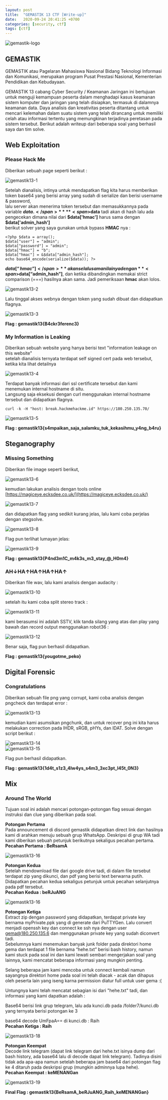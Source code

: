 ```yaml
---
layout: post
title:  "GEMASTIK 13 CTF [Write-up]"
date:   2020-09-24 20:41:25 +0700
categories: [security, ctf]
tags: [ctf]
---
```

![gemastik-logo](https://encrypted-tbn0.gstatic.com/images?q=tbn:ANd9GcQSsTuaKBf4SMkgGqEwQwDyumT8kiXOD0stMw&s "GEMASTIK 13")
## GEMASTIK
GEMASTIK atau Pagelaran Mahasiswa Nasional Bidang Teknologi Informasi dan Komunikasi, merupakan program Pusat Prestasi Nasional, Kementerian Pendidikan dan Kebudayaan.  

GEMASTIK 13 cabang Cyber Security / Keamanan Jaringan ini bertujuan untuk menguji kemampuan peserta dalam menghadapi kasus keamanan sistem komputer dan jaringan yang telah disiapkan, termasuk di dalamnya keamanan data. Daya analisis dan kreativitas peserta ditantang untuk mencari kelemahan dalam suatu sistem yang telah dirancang untuk memiliki celah atau informasi tertentu yang memungkinan terjadinya peretasan pada sistem tersebut.
Berikut adalah writeup dari beberapa soal yang berhasil saya dan tim solve.  

## Web Exploitation
### Please Hack Me
Diberikan sebuah page seperti berikut :

![gemastik13-1](/assets/img/gemastik13/1.png)  

Setelah dianalisis, intinya untuk mendapatkan flag kita harus memberikan token base64 yang berisi array yang sudah di serialize dan berisi username & password,   
lalu server akan menerima token tersebut dan memasukkannya pada variable **<span>$data.</span>** **<span>$data</span>** tadi akan di hash lalu ada pengecekan dimana nilai dari **<span>$data['hmac']</span>** harus sama dengan **<span>\$data['admin_hash']</span>**  
berikut solver yang saya gunakan untuk bypass **HMAC** nya :

```exploit.php
<?php $data = array(); 
$data["user"] = "admin"; 
$data["password"] = "admin"; 
$data["hmac"] = "b"; 
$data["hmac"] = &$data["admin_hash"]; 
echo base64_encode(serialize($data)); ?>
```

**<span>$data[“hmac”]</span>** akan selalu sama nilainya dengan **<span>$data[“admin_hash”]</span>**, dan ketika dibandingkan memakai strict comparison (===) hasilnya akan sama. Jadi pemeriksaan **hmac** akan lolos.

![gemastik13-2](/assets/img/gemastik13/2.png)  

Lalu tinggal akses webnya dengan token yang sudah dibuat dan didapatkan flagnya.

![gemastik13-3](/assets/img/gemastik13/3.png)  


**Flag : gemastik13{B4ckr3ferenc3}**

### My Information is Leaking
Diberikan sebuah website yang hanya berisi text "information leakage on this website"  
setelah dianalisis ternyata terdapat self signed cert pada web tersebut, ketika kita lihat detailnya

![gemastik13-4](/assets/img/gemastik13/4.png)  

Terdapat banyak informasi dari ssl certificate tersebut dan kami menemukan internal hostname di situ.  
Langsung saja eksekusi dengan curl menggunakan internal hostname tersebut dan didapatkan flagnya.

```CURL
curl -k -H "host: break.hackmehackme.id" https://180.250.135.70/
```

![gemastik13-5](/assets/img/gemastik13/5.png)  

**Flag : gemastik13{s4mpaikan_saja_salamku_tuk_kekasihmu_y4ng_b4ru}**


## Steganography

### Missing Something
Diberikan file image seperti berikut,  

![gemastik13-6](/assets/img/gemastik13/6.png)  

kemudian lakukan analisis dengan tools online [https://magiceye.ecksdee.co.uk/](https://magiceye.ecksdee.co.uk/)

![gemastik13-7](/assets/img/gemastik13/7.png)  

dan didapatkan flag yang sedikit kurang jelas, lalu kami coba perjelas dengan stegsolve.

![gemastik13-8](/assets/img/gemastik13/8.png)  

Flag pun terlihat lumayan jelas:  

![gemastik13-9](/assets/img/gemastik13/9.png)  

**Flag : gemastik13{P4nd3m1C_m4k3s_m3\_stay_@\_H0m4}**

### AH↓HA↑HA↑HA↑HA↑
Diberikan file wav, lalu kami analisis dengan audacity :

![gemastik13-10](/assets/img/gemastik13/10.png)  

setelah itu kami coba split stereo track :

![gemastik13-11](/assets/img/gemastik13/11.png)  

kami berasumsi ini adalah SSTV, klik tanda silang yang atas dan play yang bawah dan record output menggunakan robot36 :

![gemastik13-12](/assets/img/gemastik13/12.png)  

Benar saja, flag pun berhasil didapatkan.

**Flag : gemastik13{yougotme_peko}**


## Digital Forensic
### Congratulations
Diberikan sebuah file png yang corrupt, kami coba analisis dengan pngcheck dan terdapat error :

![gemastik13-13](/assets/img/gemastik13/13.png)  

kemudian kami asumsikan pngchunk, dan untuk recover png ini kita harus melakukan correction pada IHDR, sRGB, pHYs, dan IDAT. 
Solve dengan script berikut :

![gemastik13-14](/assets/img/gemastik13/14.png)  
![gemastik13-15](/assets/img/gemastik13/15.png)  

Flag pun berhasil didapatkan.

**Flag : gemastik13{1d4t_s1z3\_4lw4ys_s4m3\_3xc3pt_l45t_0N3}**

## Mix
### Around The World
Tujuan soal ini adalah mencari potongan-potongan flag sesuai dengan instruksi dan clue yang diberikan pada soal.

**Potongan Pertama**  
Pada announcement di discord gemastik didapatkan direct link dan hasilnya kami di arahkan menuju sebuah grup WhatsApp. Deskripsi di grup WA tadi kami diberikan sebuah petunjuk berikutnya sekaligus pecahan pertama.  
**Pecahan Pertama : BeRsamA**

![gemastik13-16](/assets/img/gemastik13/16.png)  

**Potongan Kedua**  
Setelah mendownload file dari google drive tadi, di dalam file tersebut terdapat zip yang dikunci, dan pdf yang berisi text berwarna putih. Didapatkan pecahan kedua sekaligus petunjuk untuk pecahan selanjutnya pada pdf tersebut.  
**Pecahan Kedua : beRJuANG**

![gemastik13-16](/assets/img/gemastik13/17.png)  

**Potongan Ketiga**  
Extract zip dengan password yang didapatkan, terdapat private key bernama myPrivate.ppk yang di generate dari PuTTYGen. Lalu convert menjadi openssh key dan connect ke ssh nya dengan user gema@180.250.135.6 dan menggunakan private key yang sudah diconvert tadi.  
Sebelumnya kami menemukan banyak junk folder pada direktori home gema dan terdapat 1 file bernama “hehe.txt” berisi bash history, namun kami stuck pada soal ini dan kami lewati sembari mengerjakan soal yang lainnya, kami mencatat beberapa informasi yang mungkin penting.  

Selang beberapa jam kami mencoba untuk connect kembali namun sayangnya direktori home pada soal ini telah diacak - acak dan dihapus oleh peserta lain yang iseng karna permission diatur full untuk user gema :(

Untungnya kami telah mencatat sebagian isi dari "hehe.txt" tadi, dan informasi yang kami dapatkan adalah :  

Base64 berisi link grup telegram, lalu ada kunci.db pada /folder7/kunci.db yang ternyata berisi potongan ke 3  

base64 decode UmFpaA== di kunci.db : Raih  
**Pecahan Ketiga : Raih**  

![gemastik13-18](/assets/img/gemastik13/18.png)  

**Potongan Keempat**  
Decode link telegram (dapat link telegram dari hehe.txt isinya dump dari bash history, ada base64 lalu di decode dapat link telegram). Tadinya disini tidak ada apa-apa namun setelah beberapa jam base64 dari potongan flag ke 4 ditaruh pada deskripsi grup (mungkin adminnya lupa hehe).  
**Pecahan Keempat : keMENANGan**  

![gemastik13-19](/assets/img/gemastik13/19.png)  

**Final Flag : gemastik13{BeRsamA_beRJuANG_Raih_keMENANGan}**